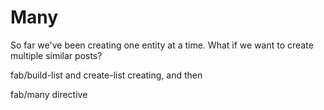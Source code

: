 # Many

So far we've been creating one entity at a time. What if we want to create multiple similar posts?

fab/build-list and create-list
creating, and then 

fab/many directive
